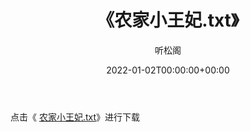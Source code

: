 ﻿---
title:  《农家小王妃.txt》
date:   2022-01-02T00:00:00+00:00
author: 听松阁
layout: post
permalink: /农家小王妃/
categories: 小说
tags: [小说]
---

点击《 [农家小王妃.txt](http://img.660000.xyz/bookstukust/book/bntxt/10/农家小王妃.txt)》进行下载